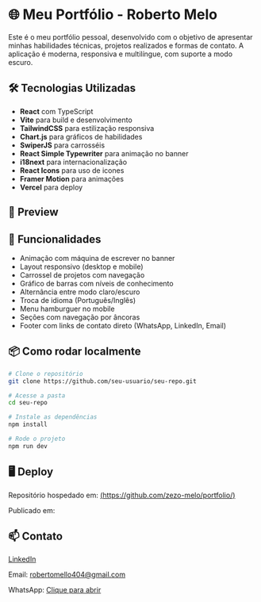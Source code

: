 # 🌐 Meu Portfólio - Roberto Melo

Este é o meu portfólio pessoal, desenvolvido com o objetivo de apresentar minhas habilidades técnicas, projetos realizados e formas de contato. A aplicação é moderna, responsiva e multilíngue, com suporte a modo escuro.

## 🛠 Tecnologias Utilizadas

- **React** com TypeScript
- **Vite** para build e desenvolvimento
- **TailwindCSS** para estilização responsiva
- **Chart.js** para gráficos de habilidades
- **SwiperJS** para carrosséis
- **React Simple Typewriter** para animação no banner
- **i18next** para internacionalização
- **React Icons** para uso de icones
- **Framer Motion** para animações
- **Vercel** para deploy

## 📸 Preview



## 🚀 Funcionalidades

- Animação com máquina de escrever no banner
- Layout responsivo (desktop e mobile)
- Carrossel de projetos com navegação
- Gráfico de barras com níveis de conhecimento
- Alternância entre modo claro/escuro
- Troca de idioma (Português/Inglês)
- Menu hamburguer no mobile
- Seções com navegação por âncoras
- Footer com links de contato direto (WhatsApp, LinkedIn, Email)

## 📦 Como rodar localmente

```bash
# Clone o repositório
git clone https://github.com/seu-usuario/seu-repo.git

# Acesse a pasta
cd seu-repo

# Instale as dependências
npm install

# Rode o projeto
npm run dev
```

## 🖥️ Deploy

Repositório hospedado em: [(https://github.com/zezo-melo/portfolio/)](https://github.com/zezo-melo/portfolio/)

Publicado em: 

## 📫 Contato
[LinkedIn](https://www.linkedin.com/in/robertofmelo/)

Email: robertomello404@gmail.com

WhatsApp: [Clique para abrir](https://wa.me/556191885343)

